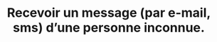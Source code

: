 ---
categories: category-qslMSCVTTV92h34Rc_GNK
definitions:
- definition-ATdO7iwQXxbXJKrjprMQJ
- definition-g1Eg63B8IHESTScdjVOs0
- definition-B-wRGiO_15xtlfl4ZTa2Q
- definition-TcsXuNslfLLcnhbEFaY3q
goodPractices:
- Ne pas interagir avec le message (sans pour autant le supprimer).
risks:
- Télécharger une pièce jointe ou un code susceptible d’être infecté. Cliquer sur
  un lien contenant un virus informatique. Envoyer des données personnelles (coordonnées
  bancaires
- coordonnées personnelles
- etc.).
title: Recevoir un message (par e-mail, sms) d’une personne inconnue.
uuid: vulnerability-pvzpw6ZIpaUCs9v6BMpJD
visibleInCms: true
---